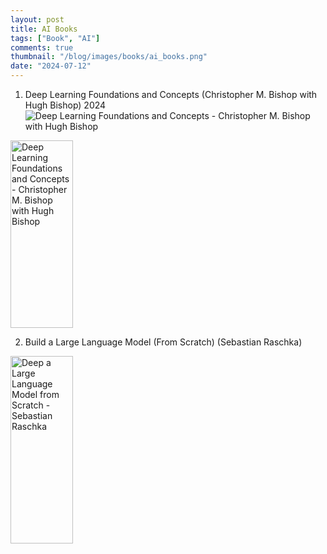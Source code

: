 ```yaml
---
layout: post
title: AI Books
tags: ["Book", "AI"]
comments: true
thumbnail: "/blog/images/books/ai_books.png"
date: "2024-07-12"
---
```


1. Deep Learning Foundations and Concepts (Christopher M. Bishop with Hugh Bishop) 2024
![Deep Learning Foundations and Concepts - Christopher M. Bishop with Hugh Bishop](/blog/images/books/deep_learning.png)
<img src="/blog/images/books/deep_learning.png" alt="Deep Learning Foundations and Concepts - Christopher M. Bishop with Hugh Bishop" style="width: 100px; height: 300px;">

2. Build a Large Language Model (From Scratch) (Sebastian Raschka)
<img src="/blog/images/books/build_llm.png" alt="Deep a Large Language Model from Scratch - Sebastian Raschka" style="width: 100px; height: 300px;">
